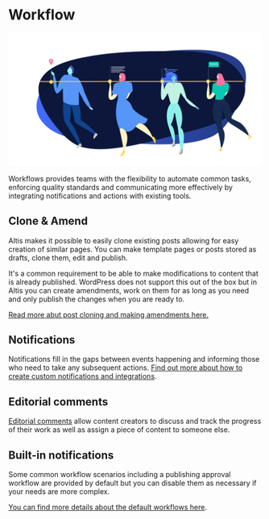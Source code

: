 # Workflow

![](./assets/banner-workflow.png)

Workflows provides teams with the flexibility to automate common tasks, enforcing quality standards and communicating more effectively by integrating notifications and actions with existing tools.

## Clone & Amend

Altis makes it possible to easily clone existing posts allowing for easy creation of similar pages. You can make template pages or posts stored as drafts, clone them, edit and publish.

It's a common requirement to be able to make modifications to content that is already published. WordPress does not support this out of the box but in Altis you can create amendments, work on them for as long as you need and only publish the changes when you are ready to.

[Read more abut post cloning and making amendments here.](./clone-and-amend.md)

## Notifications

Notifications fill in the gaps between events happening and informing those who need to take any subsequent actions. [Find out more about how to create custom notifications and integrations](notifications.md).

## Editorial comments

[Editorial comments](editorial-comments.md) allow content creators to discuss and track the progress of their work as well as assign a piece of content to someone else.

## Built-in notifications

Some common workflow scenarios including a publishing approval workflow are provided by default but you can disable them as necessary if your needs are more complex.

[You can find more details about the default workflows here](built-in-notifications.md).

